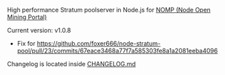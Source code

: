 High performance Stratum poolserver in Node.js for [NOMP (Node Open Mining Portal)](https://github.com/foxer666/node-open-mining-portal)

Current version: v1.0.8

* Fix for https://github.com/foxer666/node-stratum-pool/pull/23/commits/67eace3468a77f7a585303fe8a1a2081eeba4096

Changelog is located inside [CHANGELOG.md](https://github.com/leshacat/node-stratum-pool/blob/master/CHANGELOG.md)
